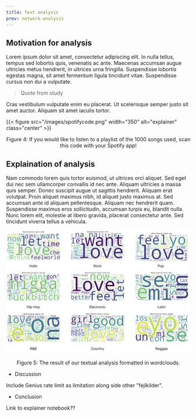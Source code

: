 ```yaml
---
title: Text analysis
prev: network-analysis
---
```


## Motivation for analysis 
Lorem ipsum dolor sit amet, consectetur adipiscing elit. In nulla tellus, tempus sed lobortis quis, venenatis ac ante. Maecenas accumsan augue ultricies metus hendrerit, in ultrices urna fringilla. Suspendisse lobortis egestas magna, sit amet fermentum ligula tincidunt vitae. Suspendisse cursus non dui a vulputate. 

> Quote from study

Cras vestibulum vulputate enim eu placerat. Ut scelerisque semper justo sit amet auctor. Aliquam sit amet iaculis tortor.

{{< figure src="/images/spotifycode.png" width="350" alt="explainer" class="center" >}}
<p style="text-align: center;">Figure 4: If you would like to listen to a playlist of the 1000 songs used, scan this code with your Spotify app!</p>


## Explaination of analysis 

Nam commodo lorem quis tortor euismod, ut ultrices orci aliquet. Sed eget dui nec sem ullamcorper convallis id nec ante. Aliquam ultricies a massa quis semper. Donec suscipit augue ut sagittis hendrerit. Aliquam erat volutpat. Proin aliquet maximus nibh, id aliquet justo maximus at. Sed accumsan ante id aliquam pellentesque. Aliquam nec hendrerit quam. Suspendisse maximus eros sollicitudin, accumsan turpis eu, blandit nulla. Nunc lorem elit, molestie at libero gravida, placerat consectetur ante. Sed tincidunt viverra tellus a vehicula.

![](/images/wordclouds.png)
<p style="text-align: center;">Figure 5: The result of our textual analysis formatted in wordclouds.</p>

- Discussion

Include Genius rate limit as limitation along side other "fejlkilder". 

- Conclusion


Link to explainer notebook?? 
